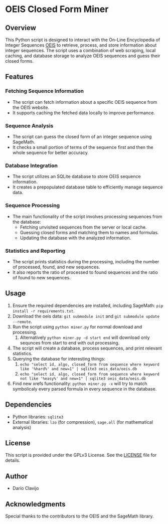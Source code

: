 # OEIS Closed Form Miner

## Overview

This Python script is designed to interact with the On-Line Encyclopedia of Integer Sequences [OEIS](https://oeis.org) to retrieve, process, and store information about integer sequences. The script uses a combination of web scraping, local caching, and database storage to analyze OEIS sequences and guess their closed forms.

## Features

### Fetching Sequence Information

- The script can fetch information about a specific OEIS sequence from the OEIS website.
- It supports caching the fetched data locally to improve performance.

### Sequence Analysis

- The script can guess the closed form of an integer sequence using SageMath.
- It checks a small portion of terms of the sequence first and then the whole sequence for better accuracy.

### Database Integration

- The script utilizes an SQLite database to store OEIS sequence information.
- It creates a prepopulated database table to efficiently manage sequence data.

### Sequence Processing

- The main functionality of the script involves processing sequences from the database:
  - Fetching unvisited sequences from the server or local cache.
  - Guessing closed forms and matching them to names and formulas.
  - Updating the database with the analyzed information.

### Statistics and Reporting

- The script prints statistics during the processing, including the number of processed, found, and new sequences.
- It also reports the ratio of processed to found sequences and the ratio of found to new sequences.

## Usage

1. Ensure the required dependencies are installed, including SageMath: `pip install -r requirements.txt`.
2. Download the oeis data: `git submodule init` and `git submodule update --remote`.
3. Run the script using `python miner.py` for normal download and processing.
    1. Alternatively `python miner.py -d start end` will download only sequnces from start to end with out processing.
5. The script will create a database, process sequences, and print relevant statistics.
6. Querying the database for interesting things:
    1. `echo "select id, algo, closed_form from sequence where keyword like '%hard%' and new=1" | sqlite3 oeis_data/oeis.db`
    2. `echo "select id, algo, closed_form from sequence where keyword not like '%easy%' and new=1" | sqlite3 oeis_data/oeis.db`
7. Find new xrefs functionality: `python miner.py -x` will try to match symbolicaly every parsed formula in every sequence in the database.

## Dependencies

- Python libraries: `sqlite3`
- External libraries: `lzo` (for compression), `sage.all` (for mathematical analysis)

## License

This script is provided under the GPLv3 License. See the [LICENSE](LICENSE) file for details.

## Author

- Darío Clavijo

## Acknowledgments

Special thanks to the contributors to the OEIS and the SageMath library.

